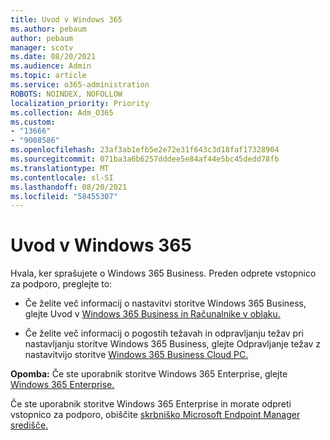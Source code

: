 ```yaml
---
title: Uvod v Windows 365
ms.author: pebaum
author: pebaum
manager: scotv
ms.date: 08/20/2021
ms.audience: Admin
ms.topic: article
ms.service: o365-administration
ROBOTS: NOINDEX, NOFOLLOW
localization_priority: Priority
ms.collection: Adm_O365
ms.custom:
- "13666"
- "9008586"
ms.openlocfilehash: 23af3ab1efb5e2e72e31f643c3d18faf17328904
ms.sourcegitcommit: 071ba3a6b6257dddee5e84af44e5bc45dedd78fb
ms.translationtype: MT
ms.contentlocale: sl-SI
ms.lasthandoff: 08/20/2021
ms.locfileid: "58455307"
---
```

# <a name="getting-started-with-windows-365"></a>Uvod v Windows 365

Hvala, ker sprašujete o Windows 365 Business. Preden odprete vstopnico za podporo, preglejte to:

- Če želite več informacij o nastavitvi storitve Windows 365 Business, glejte Uvod v [Windows 365 Business in Računalnike v oblaku.](https://docs.microsoft.com/microsoft-365/admin/setup/get-started-windows-365-business)

- Če želite več informacij o pogostih težavah in odpravljanju težav pri nastavljanju storitve Windows 365 Business, glejte Odpravljanje težav z nastavitvijo storitve [Windows 365 Business Cloud PC.](https://docs.microsoft.com/microsoft-365/admin/setup/troubleshoot-windows-365-business)

**Opomba:** Če ste uporabnik storitve Windows 365 Enterprise, glejte [Windows 365 Enterprise.](https://docs.microsoft.com/windows-365/)

Če ste uporabnik storitve Windows 365 Enterprise in morate odpreti vstopnico za podporo, obiščite [skrbniško Microsoft Endpoint Manager središče.](https://endpoint.microsoft.com/)
